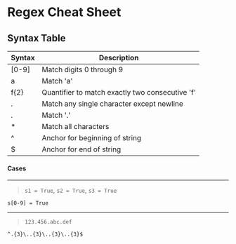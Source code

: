 # Regex Cheat Sheet

## Syntax Table
| Syntax | Description |
|---|---|
| [0-9] | Match digits 0 through 9 |
| a | Match 'a' |
| f{2} | Quantifier to match exactly two consecutive 'f' |
| . | Match any single character except newline |
| \. | Match '.' |
| * | Match all characters |
| ^ | Anchor for beginning of string |
| $ | Anchor for end of string |

#### Cases
----
> `s1 = True`, `s2 = True`, `s3 = True`
```regex
s[0-9] = True
```

----
> `123.456.abc.def`
```regex
^.{3}\..{3}\..{3}\..{3}$
```

